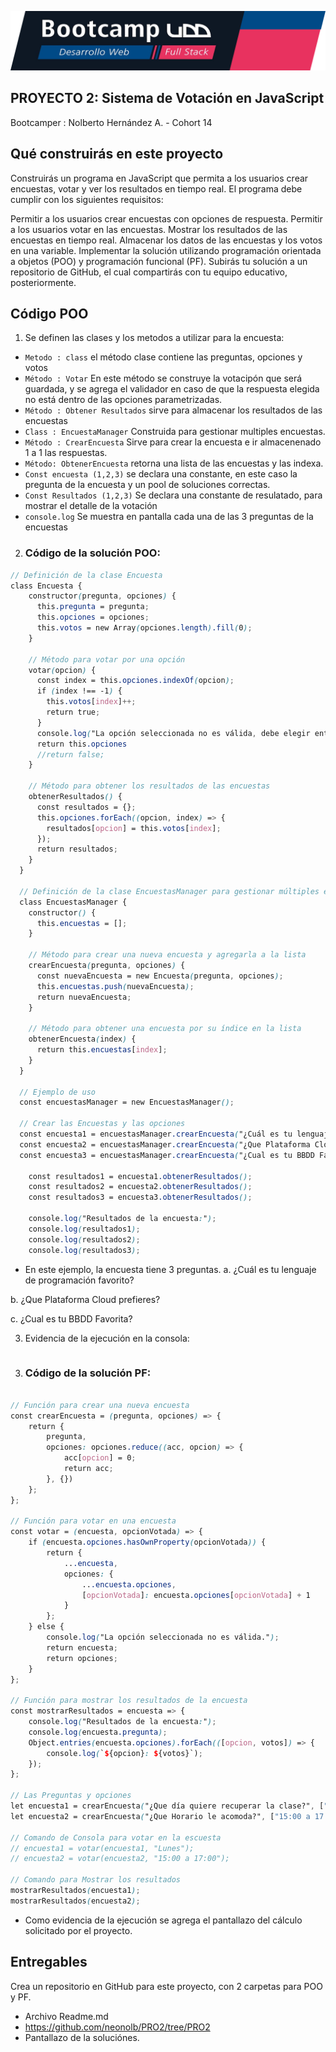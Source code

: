
![Banner](https://github.com/neonolb/PRO2/blob/PRO2/banner.png)
## PROYECTO 2: Sistema de Votación en JavaScript
Bootcamper : Nolberto Hernández A. -  Cohort 14





## Qué construirás en este proyecto
Construirás un programa en JavaScript que permita a los usuarios crear encuestas, votar y ver los resultados en tiempo real. El programa debe cumplir con los siguientes requisitos:

Permitir a los usuarios crear encuestas con opciones de respuesta.
Permitir a los usuarios votar en las encuestas.
Mostrar los resultados de las encuestas en tiempo real.
Almacenar los datos de las encuestas y los votos en una variable.
Implementar la solución utilizando programación orientada a objetos (POO) y programación funcional (PF).
Subirás tu solución a un repositorio de GitHub, el cual compartirás con tu equipo educativo, posteriormente.


## Código POO
1. Se definen las clases y los metodos a utilizar para la encuesta:
- `Metodo : class` el método clase contiene las preguntas, opciones y votos
- `Método : Votar` En este método se construye la votacipón que será guardada, y se agrega el validador en caso de que la respuesta elegida no está dentro de las opciones parametrizadas.
- `Método : Obtener Resultados` sirve para almacenar los resultados de las encuestas
- `Class : EncuestaManager` Construida para gestionar multiples encuestas.
- `Método : CrearEncuesta` Sirve para crear la encuesta e ir almacenenado 1 a 1 las respuestas.
- `Método: ObtenerEncuesta` retorna una lista de las encuestas y las indexa.
- `Const encuesta (1,2,3)` se declara una constante, en este caso la pregunta de la encuesta y un pool de soluciones correctas.
- `Const Resultados (1,2,3)` Se declara una constante de resulatado, para mostrar el detalle de la votación
- `console.log` Se muestra en pantalla cada una de las 3 preguntas de la encuestas




2. ### Código de la solución POO:
```scss
// Definición de la clase Encuesta
class Encuesta {
    constructor(pregunta, opciones) {
      this.pregunta = pregunta;
      this.opciones = opciones;
      this.votos = new Array(opciones.length).fill(0); 
    }
  
    // Método para votar por una opción
    votar(opcion) {
      const index = this.opciones.indexOf(opcion);
      if (index !== -1) {
        this.votos[index]++;
        return true;
      }
      console.log("La opción seleccionada no es válida, debe elegir entre: ");
      return this.opciones
      //return false;
    }
  
    // Método para obtener los resultados de las encuestas
    obtenerResultados() {
      const resultados = {};
      this.opciones.forEach((opcion, index) => {
        resultados[opcion] = this.votos[index];
      });
      return resultados;
    }
  }
  
  // Definición de la clase EncuestasManager para gestionar múltiples encuestas
  class EncuestasManager {
    constructor() {
      this.encuestas = [];
    }
  
    // Método para crear una nueva encuesta y agregarla a la lista
    crearEncuesta(pregunta, opciones) {
      const nuevaEncuesta = new Encuesta(pregunta, opciones);
      this.encuestas.push(nuevaEncuesta);
      return nuevaEncuesta;
    }
  
    // Método para obtener una encuesta por su índice en la lista
    obtenerEncuesta(index) {
      return this.encuestas[index];
    }
  }
  
  // Ejemplo de uso
  const encuestasManager = new EncuestasManager();

  // Crear las Encuestas y las opciones
  const encuesta1 = encuestasManager.crearEncuesta("¿Cuál es tu lenguaje de programación favorito?", ["JavaScript", "Python","C++"]);
  const encuesta2 = encuestasManager.crearEncuesta("¿Que Plataforma Cloud prefieres?", ["Amazon", "Azure", "Google"]);
  const encuesta3 = encuestasManager.crearEncuesta("¿Cual es tu BBDD Favorita?", ["MySql", "Oracle", "MongoDB"]);
  
    const resultados1 = encuesta1.obtenerResultados();
    const resultados2 = encuesta2.obtenerResultados();
    const resultados3 = encuesta3.obtenerResultados();

    console.log("Resultados de la encuesta:");
    console.log(resultados1);
    console.log(resultados2);
    console.log(resultados3);


```
- En este ejemplo, la encuesta tiene 3 preguntas.
a. ¿Cuál es tu lenguaje de programación favorito?

b. ¿Que Plataforma Cloud prefieres?

c. ¿Cual es tu BBDD Favorita?


3. Evidencia de la ejecución en la consola:
```scss

```

3.  ### Código de la solución PF:
```scss

// Función para crear una nueva encuesta
const crearEncuesta = (pregunta, opciones) => {
    return {
        pregunta,
        opciones: opciones.reduce((acc, opcion) => {
            acc[opcion] = 0;
            return acc;
        }, {})
    };
};

// Función para votar en una encuesta
const votar = (encuesta, opcionVotada) => {
    if (encuesta.opciones.hasOwnProperty(opcionVotada)) {
        return {
            ...encuesta,
            opciones: {
                ...encuesta.opciones,
                [opcionVotada]: encuesta.opciones[opcionVotada] + 1
            }
        };
    } else {
        console.log("La opción seleccionada no es válida.");
        return encuesta;
        return opciones;
    }
};

// Función para mostrar los resultados de la encuesta
const mostrarResultados = encuesta => {
    console.log("Resultados de la encuesta:");
    console.log(encuesta.pregunta);
    Object.entries(encuesta.opciones).forEach(([opcion, votos]) => {
        console.log(`${opcion}: ${votos}`);
    });
};

// Las Preguntas y opciones
let encuesta1 = crearEncuesta("¿Que día quiere recuperar la clase?", ["Lunes", "Martes", "Miércoles","Jueves", "Viernes"]);
let encuesta2 = crearEncuesta("¿Que Horario le acomoda?", ["15:00 a 17:00", "15:00 a 18:00", "18:00 a 21:00","19:00 a 22:00", "20:00 a 23:00"]);

// Comando de Consola para votar en la escuesta
// encuesta1 = votar(encuesta1, "Lunes");
// encuesta2 = votar(encuesta2, "15:00 a 17:00");

// Comando para Mostrar los resultados
mostrarResultados(encuesta1);
mostrarResultados(encuesta2);


```
- Como evidencia de la ejecución se agrega el pantallazo del cálculo solicitado por el proyecto.



## Entregables

Crea un repositorio en GitHub para este proyecto, con 2 carpetas para POO y PF.


- Archivo Readme.md
- https://github.com/neonolb/PRO2/tree/PRO2
- Pantallazo de la soluciónes.





